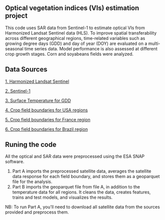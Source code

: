 ## Optical vegetation indices (VIs) estimation project
This code uses SAR data from Sentinel-1 to estimate optical VIs from Harmonized Landsat Sentinel data (HLS). To improve spatial transferability across different geographical regions, time-related variables such as growing degree days (GDD) and day of year (DOY) are evaluated on a multi-seasonal time series data. Model performance is also assessed at different crop growth stages. Corn and soyabeans fields were analyzed.

## Data Sources
[1. Harmonized Landsat Sentinel](https://search.earthdata.nasa.gov/search?q=hls)

[2. Sentinel-1](https://browser.dataspace.copernicus.eu/?zoom=13&lat=42.41262&lng=-85.39295&themeId=DEFAULT-THEME&visualizationUrl=U2FsdGVkX1%2FXhJJpN%2BOYbLs1%2Fznr5%2B192Z8L4Hq%2FxzRIS%2BSvycfw3t%2BmhJ4FFr%2BVEW4JNndTncyIoqx67O8XKysI05tWWdQKVxiXWDKInAhwniZv%2B0%2FFaiRkYyi1UmO%2F&datasetId=S2_L2A_CDAS&fromTime=2022-04-30T00%3A00%3A00.000Z&toTime=2022-04-30T23%3A59%3A59.999Z&layerId=1_TRUE_COLOR)

[3. Surface Temperature for GDD](https://www.ncei.noaa.gov/access/metadata/landing-page/bin/iso?id=gov.noaa.ncdc%3AC00861)

[4. Crop field boundaries for USA regions](https://www.nass.usda.gov/Research_and_Science/Crop-Sequence-Boundaries/index.php)

[5. Crop field boundaries for France region](https://geoservices.ign.fr/rpg)

[6. Crop field boundaries for Brazil region](https://ieee-dataport.org/open-access/campo-verde-database)

## Runing the code
All the optical and SAR data were preprocessed using the ESA SNAP software.
1. Part A imports the preprocessed satellite data, averages the satellite data response for each field boundary, and stores them as a geoparquet file for the analysis.
2. Part B imports the geoparquet file from file A, in addition to the temperature data for all regions. It cleans the data, creates features, trains and test models, and visualizes the results.
   
NB: To run Part A, you'll need to download all satellite data from the sources provided and preprocess them. 

